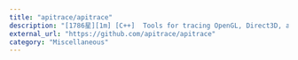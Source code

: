 ```yaml
---
title: "apitrace/apitrace"
description: "[1786星][1m] [C++]  Tools for tracing OpenGL, Direct3D, and other graphics APIs"
external_url: "https://github.com/apitrace/apitrace"
category: "Miscellaneous"
---
```


